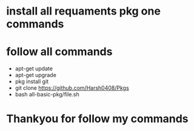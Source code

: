  # install all requaments pkg one commands
 # follow all commands
 * apt-get update 
 * apt-get upgrade
 * pkg install git
 * git clone https://github.com/Harsh0408/Pkgs
 * bash all-basic-pkg/file.sh
 # Thankyou for follow my commands



